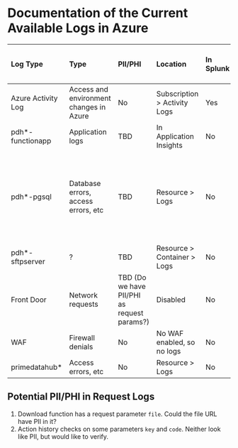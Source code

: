 # Documentation of the Current Available Logs in Azure

| Log Type           | Type                                    | PII/PHI                                     | Location                     | In Splunk | Required in Splunk for ATO | Notes                                                   |
| :----------------- | :-------------------------------------- | :------------------------------------------ | :--------------------------- | :-------- | :------------------------- | :------------------------------------------------------ |
| Azure Activity Log | Access and environment changes in Azure | No                                          | Subscription > Activity Logs | Yes       | Yes                        |                                                         |
| pdh*-functionapp   | Application logs                        | TBD                                         | In Application Insights      | No        | ?                          |                                                         |
| pdh*-pgsql         | Database errors, access errors, etc     | TBD                                         | Resource > Logs              | No        | ?                          | Could be other types of logs to capture like slow query |
| pdh*-sftpserver    | ?                                       | TBD                                         | Resource > Container > Logs  | No        | ?                          | Is this even in use?                                    |
| Front Door         | Network requests                        | TBD (Do we have PII/PHI as request params?) | Disabled                     | No        | ?                          | We should enable these logs                             |
| WAF                | Firewall denials                        | No                                          | No WAF enabled, so no logs   | No        | ?                          |                                                         |
| primedatahub*      | Access errors, etc                      | No                                          | Resource > Logs              | No        | ?                          |                                                         |


## Potential PII/PHI in Request Logs

1. Download function has a request parameter `file`. Could the file URL have PII in it?
2. Action history checks on some parameters `key` and `code`. Neither look like PII, but would like to verify.